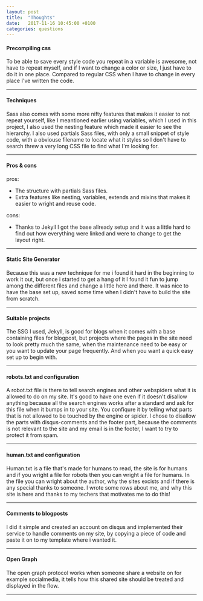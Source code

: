 ```yaml
---
layout: post
title:  "Thoughts"
date:   2017-11-16 10:45:00 +0100
categories: questions
---
```


#### Precompiling css

To be able to save every style code you repeat in a variable is awesome, not have to repeat myself, and
if I want to change a color or size, I just have to do it in one place. Compared to regular CSS when I have to change in every place I've written the code.  


* * * 
#### Techniques

Sass also comes with some more nifty features that makes it easier to not repeat yourself, like I meantioned earlier using variables, which I used in this project, I also used the nesting feature which made it easier to see the hierarchy. I also used partials Sass files, with only a small snippet of style code, with a obviouse filename to locate what it styles so I don't have to search threw a very long CSS file to find what I'm looking for.

* * * 
#### Pros & cons

 pros:  
 * The structure with partials Sass files.
 * Extra features like nesting, variables, extends and mixins that makes it easier to wright and reuse code.

 cons:  
 * Thanks to Jekyll I got the base allready setup and it was a little hard to find out how everything were linked and were to change to get the layout right.

* * *

#### Static Site Generator

 Because this was a new technique for me i found it hard in the beginning to work it out, but once i started to get a hang of it I found it fun to jump among the different files and change a little here and there. It was nice to have the base set up, saved some time when I didn't have to build the site from scratch.

* * *
#### Suitable projects

 The SSG I used, Jekyll, is good for blogs when it comes with a base containing files for blogpost, but projects where the pages in the site need to look pretty much the same, when the maintenance need to be easy or you want to update your page frequently. And when you want a quick easy set up to begin with.

* * *
#### robots.txt and configuration

 A robot.txt file is there to tell search engines and other webspiders what it is allowed to do on my site. It's good to have one even if it doesn't disallow anything because all the search engines works after a standard and ask for this file when it bumps in to your site. 
 You confiqure it by telling what parts that is not allowed to be touched by the engine or spider.
 I chose to disallow the parts with disqus-comments and the footer part, because the comments is not relevant to the site and my email is in the footer, I want to try to protect it from spam.

* * *
#### human.txt and configuration

 Human.txt is a file that's made for humans to read, the site is for humans and if you wright a file for robots then you can wright a file for humans.
 In the file you can wright about the author, why the sites excists and if there is any special thanks to someone.
 I wrote some rows about me, and why this site is here and thanks to my techers that motivates me to do this!

* * *
#### Comments to blogposts

 I did it simple and created an account on disqus and implemented their service to handle comments on my site, by copying a piece of code and paste it on to my template where i wanted it.

* * *
#### Open Graph

 The open graph protocol works when someone share a website on for example socialmedia, it tells how this shared site should be treated and displayed in the flow.

* * * 









